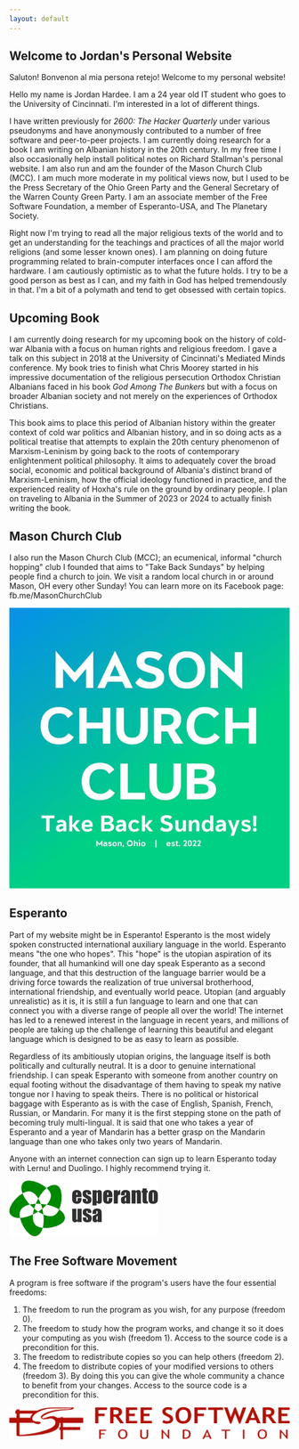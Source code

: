 ```yaml
---
layout: default
---
```


## Welcome to Jordan's Personal Website

Saluton! Bonvenon al mia persona retejo! Welcome to my personal website!

Hello my name is Jordan Hardee. I am a 24 year old IT student who goes to the University of Cincinnati. I'm interested in a lot of different things.

I have written previously for _2600: The Hacker Quarterly_ under various pseudonyms and have anonymously contributed to a number of free software and peer-to-peer projects. I am currently doing research for a book I am writing on Albanian history in the 20th century. In my free time I also occasionally help install political notes on Richard Stallman's personal website. I am also run and am the founder of the Mason Church Club (MCC). I am much more moderate in my political views now, but I used to be the Press Secretary of the Ohio Green Party and the General Secretary of the Warren County Green Party. I am an associate member of the Free Software Foundation, a member of Esperanto-USA, and The Planetary Society.

Right now I'm trying to read all the major religious texts of the world and to get an understanding for the teachings and practices of all the major world religions (and some lesser known ones). I am planning on doing future programming related to brain-computer interfaces once I can afford the hardware. I am cautiously optimistic as to what the future holds. I try to be a good person as best as I can, and my faith in God has helped tremendously in that. I'm a bit of a polymath and tend to get obsessed with certain topics.

## Upcoming Book

I am currently doing research for my upcoming book on the history of cold-war Albania with a focus on human rights and religious freedom. I gave a talk on this subject in 2018 at the University of Cincinnati's Mediated Minds conference. My book tries to finish what Chris Moorey started in his impressive documentation of the religious persecution Orthodox Christian Albanians faced in his book _God_ _Among_ _The_ _Bunkers_ but with a focus on broader Albanian society and not merely on the experiences of Orthodox Christians. 

This book aims to place this period of Albanian history within the greater context of cold war politics and Albanian history, and in so doing acts as a political treatise that attempts to explain the 20th century phenomenon of Marxism-Leninism by going back to the roots of contemporary enlightenment political philosophy. It aims to adequately cover the broad social, economic and political background of Albania's distinct brand of Marxism-Leninism, how the official ideology functioned in practice, and the experienced reality of Hoxha's rule on the ground by ordinary people. I plan on traveling to Albania in the Summer of 2023 or 2024 to actually finish writing the book.

## Mason Church Club

I also run the Mason Church Club (MCC); an ecumenical, informal "church hopping" club I founded that aims to "Take Back Sundays" by helping people find a church to join. We visit a random local church in or around Mason, OH every other Sunday! You can learn more on its Facebook page: fb.me/MasonChurchClub

![Octocat](https://raw.githubusercontent.com/jordanhardee/jordanhardee.github.io/master/assets/img/MCC-logo-lowres.jpg)

## Esperanto

Part of my website might be in Esperanto! Esperanto is the most widely spoken constructed international auxiliary language in the world. Esperanto means "the one who hopes". This "hope" is the utopian aspiration of its founder, that all humankind will one day speak Esperanto as a second language, and that this destruction of the language barrier would be a driving force towards the realization of true universal brotherhood, international friendship, and eventually world peace. Utopian (and arguably unrealistic) as it is, it is still a fun language to learn and one that can connect you with a diverse range of people all over the world! The internet has led to a renewed interest in the language in recent years, and millions of people are taking up the challenge of learning this beautiful and elegant language which is designed to be as easy to learn as possible.

Regardless of its ambitiously utopian origins, the language itself is both politically and culturally neutral. It is a door to genuine international friendship. I can speak Esperanto with someone from another country on equal footing without the disadvantage of them having to speak my native tongue nor I having to speak theirs. There is no political or historical baggage with Esperanto as is with the case of English, Spanish, French, Russian, or Mandarin. For many it is the first stepping stone on the path of becoming truly multi-lingual. It is said that one who takes a year of Esperanto and a year of Mandarin has a better grasp on the Mandarin language than one who takes only two years of Mandarin. 

Anyone with an internet connection can sign up to learn Esperanto today with Lernu! and Duolingo. I highly recommend trying it.

![Octocat](https://raw.githubusercontent.com/jordanhardee/jordanhardee.github.io/master/assets/img/Esperanto-USA_logo.png)

## The Free Software Movement

A program is free software if the program's users have the four essential freedoms: 

1.  The freedom to run the program as you wish, for any purpose (freedom 0).
1.  The freedom to study how the program works, and change it so it does your computing as you wish (freedom 1). Access to the source code is a precondition for this.
1.  The freedom to redistribute copies so you can help others (freedom 2).
1.  The freedom to distribute copies of your modified versions to others (freedom 3). By doing this you can give the whole community a chance to benefit from your changes. Access to the source code is a precondition for this.

![Octocat](https://raw.githubusercontent.com/jordanhardee/jordanhardee.github.io/master/assets/img/logo-fsf.org.png)

<!--
Will fix img links todo and add content



## Telescope


Text can be **bold**, _italic_, or ~~strikethrough~~.

[Link to another page](./another-page.html).

There should be whitespace between paragraphs.

There should be whitespace between paragraphs. We recommend including a README, or a file with information about your project.

# Header 1

This is a normal paragraph following a header. GitHub is a code hosting platform for version control and collaboration. It lets you and others work together on projects from anywhere.

## Header 2

> This is a blockquote following a header.
>
> When something is important enough, you do it even if the odds are not in your favor.

### Header 3

```js
// Javascript code with syntax highlighting.
var fun = function lang(l) {
  dateformat.i18n = require('./lang/' + l)
  return true;
}
```

```ruby
# Ruby code with syntax highlighting
GitHubPages::Dependencies.gems.each do |gem, version|
  s.add_dependency(gem, "= #{version}")
end
```

#### Header 4

*   This is an unordered list following a header.
*   This is an unordered list following a header.
*   This is an unordered list following a header.

##### Header 5

1.  This is an ordered list following a header.
2.  This is an ordered list following a header.
3.  This is an ordered list following a header.

###### Header 6

| head1        | head two          | three |
|:-------------|:------------------|:------|
| ok           | good swedish fish | nice  |
| out of stock | good and plenty   | nice  |
| ok           | good `oreos`      | hmm   |
| ok           | good `zoute` drop | yumm  |

### There's a horizontal rule below this.

* * *

### Here is an unordered list:

*   Item foo
*   Item bar
*   Item baz
*   Item zip

### And an ordered list:

1.  Item one
1.  Item two
1.  Item three
1.  Item four

### And a nested list:

- level 1 item
  - level 2 item
  - level 2 item
    - level 3 item
    - level 3 item
- level 1 item
  - level 2 item
  - level 2 item
  - level 2 item
- level 1 item
  - level 2 item
  - level 2 item
- level 1 item

### Small image

![Octocat](https://github.githubassets.com/images/icons/emoji/octocat.png)

### Large image

![Branching](https://guides.github.com/activities/hello-world/branching.png)


### Definition lists can be used with HTML syntax.

<dl>
<dt>Name</dt>
<dd>Godzilla</dd>
<dt>Born</dt>
<dd>1952</dd>
<dt>Birthplace</dt>
<dd>Japan</dd>
<dt>Color</dt>
<dd>Green</dd>
</dl>

```
Long, single-line code blocks should not wrap. They should horizontally scroll if they are too long. This line should be long enough to demonstrate this.
```

```
The final element.
```
-->